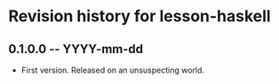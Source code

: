 # Revision history for lesson-haskell

## 0.1.0.0 -- YYYY-mm-dd

* First version. Released on an unsuspecting world.
